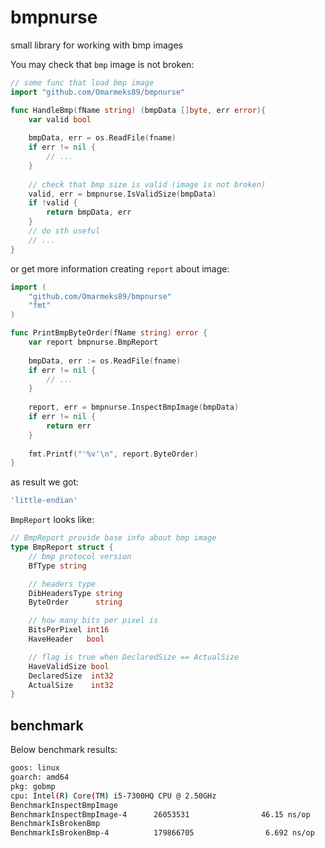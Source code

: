 # bmpnurse
small library for working with bmp images

You may check that `bmp` image is not broken:
```go
// some func that load bmp image
import "github.com/Omarmeks89/bmpnurse"

func HandleBmp(fName string) (bmpData []byte, err error){
	var valid bool
	
	bmpData, err = os.ReadFile(fname)
	if err != nil { 
		// ... 
	}
	
	// check that bmp size is valid (image is not broken)
	valid, err = bmpnurse.IsValidSize(bmpData)
	if !valid {
		return bmpData, err
	}
	// do sth useful
	// ...
}
```

or get more information creating `report` about image:
```go
import (
	"github.com/Omarmeks89/bmpnurse"
	"fmt"
)

func PrintBmpByteOrder(fName string) error {
	var report bmpnurse.BmpReport
	
	bmpData, err := os.ReadFile(fname)
	if err != nil { 
		// ... 
	}
	
	report, err = bmpnurse.InspectBmpImage(bmpData)
	if err != nil {
		return err		
	}
	
	fmt.Printf("'%v'\n", report.ByteOrder)	
}
```
as result we got:
```bash
'little-endian'
```

`BmpReport` looks like:
```go
// BmpReport provide base info about bmp image
type BmpReport struct {
	// bmp protocol version
	BfType string

	// headers type
	DibHeadersType string
	ByteOrder      string

	// how many bits per pixel is
	BitsPerPixel int16
	HaveHeader   bool

	// flag is true when DeclaredSize == ActualSize
	HaveValidSize bool
	DeclaredSize  int32
	ActualSize    int32
}
```

## benchmark

Below benchmark results:
```bash
goos: linux
goarch: amd64
pkg: gobmp
cpu: Intel(R) Core(TM) i5-7300HQ CPU @ 2.50GHz
BenchmarkInspectBmpImage
BenchmarkInspectBmpImage-4      26053531                46.15 ns/op
BenchmarkIsBrokenBmp
BenchmarkIsBrokenBmp-4          179866705                6.692 ns/op
```
